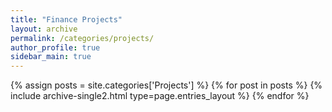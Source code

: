 ```yaml
---
title: "Finance Projects"
layout: archive
permalink: /categories/projects/
author_profile: true
sidebar_main: true
---
```


{% assign posts = site.categories['Projects'] %}
{% for post in posts %} {% include archive-single2.html type=page.entries_layout %} {% endfor %}